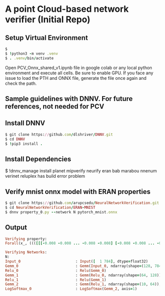 # A point Cloud-based network verifier (Initial Repo) 

## Setup Virtual Environment

```ruby
$
$ !python3 -m venv .venv
$ . .venv/bin/activate
```
Open PCV_Onnx_shared_v1.ipynb file in google colab or any local python environment and execute all cells.
Be sure to enable GPU.
If you face any issue to load the PTH and ONNX file, generate the file once again and check the path.

## Sample guidelines with DNNV. For future references, not needed for PCV
## Install DNNV

```ruby
$ git clone https://github.com/dlshriver/DNNV.git
$ cd DNNV
$ !pip3 install .
```
## Install Dependencies
$ !dnnv_manage install planet mipverify neurify eran bab marabou nnenum verinet
reluplex has build error problem
## Verify mnist onnx model with ERAN properties

```ruby
$ git clone https://github.com/arupcsedu/NeuralNetworkVerification.git
$ cd NeuralNetworkVerification/ERAN-MNIST
$ dnnv property_0.py --network N pytorch_mnist.onnx
```

## Output

```ruby
Verifying property:
Forall(x_, ((([[[-0.008 -0.008 ... -0.008 -0.008] [-0.008 -0.008 ... -0.008 -0.008] ... [-0.008 -0.008 ... -0.008 -0.008] [-0.008 -0.008 ... -0.008 -0.008]]] < (0.1307 + (0.3081 * x_))) & ((0.1307 + (0.3081 * x_)) < [[[0.008 0.008 ... 0.008 0.008] [0.008 0.008 ... 0.008 0.008] ... [0.008 0.008 ... 0.008 0.008] [0.008 0.008 ... 0.008 0.008]]]) & (0 < (0.1307 + (0.3081 * x_))) & ((0.1307 + (0.3081 * x_)) < 1)) ==> (numpy.argmax(N(x_)) == 7)))

Verifying Networks:
N:
Input_0                         : Input([  1 784], dtype=float32)
Gemm_0                          : Gemm(Input_0, ndarray(shape=(128, 784)), ndarray(shape=(128,)), transpose_a=0, transpose_b=1, alpha=1.000000, beta=1.000000)
Relu_0                          : Relu(Gemm_0)
Gemm_1                          : Gemm(Relu_0, ndarray(shape=(64, 128)), ndarray(shape=(64,)), transpose_a=0, transpose_b=1, alpha=1.000000, beta=1.000000)
Relu_1                          : Relu(Gemm_1)
Gemm_2                          : Gemm(Relu_1, ndarray(shape=(10, 64)), ndarray(shape=(10,)), transpose_a=0, transpose_b=1, alpha=1.000000, beta=1.000000)
LogSoftmax_0                    : LogSoftmax(Gemm_2, axis=1)
```
